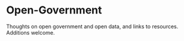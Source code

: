 Open-Government
===============

Thoughts on open government and open data, and links to resources. Additions welcome.
